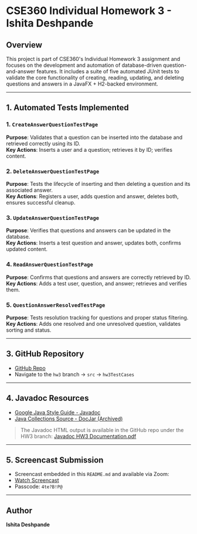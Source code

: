 # CSE360 Individual Homework 3 - Ishita Deshpande

## Overview

This project is part of CSE360's Individual Homework 3 assignment and focuses on the development and automation of database-driven question-and-answer features. It includes a suite of five automated JUnit tests to validate the core functionality of creating, reading, updating, and deleting questions and answers in a JavaFX + H2-backed environment.

---

## 1. Automated Tests Implemented

### 1. `CreateAnswerQuestionTestPage`
**Purpose**: Validates that a question can be inserted into the database and retrieved correctly using its ID.  
**Key Actions**: Inserts a user and a question; retrieves it by ID; verifies content.

### 2. `DeleteAnswerQuestionTestPage`
**Purpose**: Tests the lifecycle of inserting and then deleting a question and its associated answer.  
**Key Actions**: Registers a user, adds question and answer, deletes both, ensures successful cleanup.

### 3. `UpdateAnswerQuestionTestPage`
**Purpose**: Verifies that questions and answers can be updated in the database.  
**Key Actions**: Inserts a test question and answer, updates both, confirms updated content.

### 4. `ReadAnswerQuestionTestPage`
**Purpose**: Confirms that questions and answers are correctly retrieved by ID.  
**Key Actions**: Adds a test user, question, and answer; retrieves and verifies them.

### 5. `QuestionAnswerResolvedTestPage`
**Purpose**: Tests resolution tracking for questions and proper status filtering.  
**Key Actions**: Adds one resolved and one unresolved question, validates sorting and status.

---

## 3. GitHub Repository

- [GitHub Repo](https://github.com/ideshpa2/CSE360_Individual-HW)  
- Navigate to the `hw3` branch → `src` → `hw3TestCases`

---

## 4. Javadoc Resources

- [Google Java Style Guide - Javadoc](https://google.github.io/styleguide/javaguide.html#s7-javadoc)  
- [Java Collections Source - DocJar (Archived)](https://web.archive.org/web/20190325071840/http://www.docjar.net/html/api/java/util/Collections.java.html)

> The Javadoc HTML output is available in the GitHub repo under the HW3 branch:
> [Javadoc HW3 Documentation.pdf](https://github.com/ideshpa2/CSE360_Individual-HW/blob/hw3/Javadoc%20HW3%20Documentation.pdf)

---

## 5. Screencast Submission
-  Screencast embedded in this `README.md` and available via Zoom:
- [Watch Screencast](https://asu.zoom.us/rec/share/qUoNGlZYP7i-2l0WXTGDeHlT4yp3LUcQCScDevhbBcmBwF4OYsMWEb8eBIpvE72N.marT8GkyCNEHHLb0)
- Passcode: `4te?B!P@`

---

## Author

**Ishita Deshpande**  
